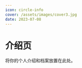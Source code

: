 ```yaml
---
icon: circle-info
cover: /assets/images/cover3.jpg
date: 2023-07-08
---
```


# 介绍页

将你的个人介绍和档案放置在此处。
